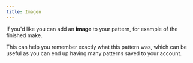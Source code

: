 ```yaml
---
title: Imagen
---
```


If you'd like you can add an **image** to your pattern, for example of the finished make.

This can help you remember exactly what this pattern was, which can be useful as you can end up having many patterns saved to your account.

